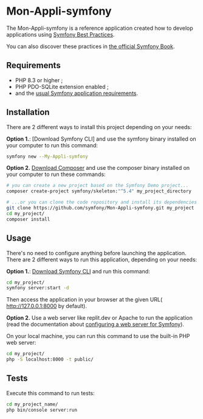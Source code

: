 Mon-Appli-symfony
========================

The Mon-Appli-symfony is a reference application created
how to develop applications using [Symfony Best Practices][1].

You can also discover these practices in [the official Symfony Book][5].

Requirements
------------

 * PHP 8.3 or higher ;
 * PHP PDO-SQLite extension enabled ;
 * and the [usual Symfony application requirements][2].

Installation
------------

There are 2 different ways to install this project depending on your needs:

**Option 1.**: [Download Symfony CLI] and use the symfony binary installed
on your computer to run this command:

```bash
symfony new --My-Appli-symfony 
```

**Option 2.** [Download Composer][6] and use the composer binary installed
on your computer to run these commands:

```bash
# you can create a new project based on the Symfony Demo project...
composer create-project symfony/skeleton:"^5.4" my_project_directory

# ...or you can clone the code repository and install its dependencies
git clone https://github.com/symfony/Mon-Appli-symfony.git my_project
cd my_project/
composer install
```

Usage
-----

There's no need to configure anything before launching the application.
There are 2 different ways to run this application, depending on your needs:

**Option 1.**: [Download Symfony CLI][4] and run this command:

```bash
cd my_project/
symfony server:start -d
```

Then access the application in your browser at the given URL( http://127.0.0.1:8000 by default).

**Option 2.** Use a web server like replit.dev or Apache to run the application
(read the documentation about [configuring a web server for Symfony][3]).

On your local machine, you can run this command to use the built-in PHP web server:

```bash
cd my_project/
php -S localhost:8000 -t public/
```

Tests
-----

Execute this command to run tests:

```bash
cd my_project_name/
php bin/console server:run
```
[1]: https://symfony.com/doc/current/best_practices.html
[2]: https://symfony.com/doc/current/setup.html#technical-requirements
[3]: https://symfony.com/doc/current/setup/web_server_configuration.html
[4]: https://symfony.com/download
[5]: https://symfony.com/book
[6]: https://getcomposer.org/
